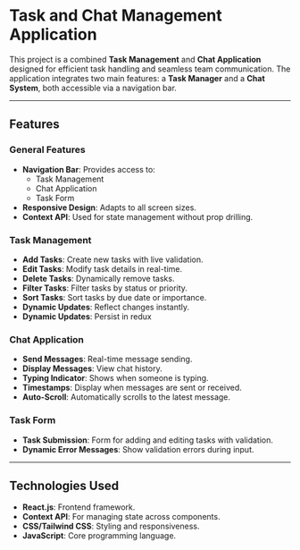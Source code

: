 # Task and Chat Management Application

This project is a combined **Task Management** and **Chat Application** designed for efficient task handling and seamless team communication. The application integrates two main features: a **Task Manager** and a **Chat System**, both accessible via a navigation bar.

---

## Features

### General Features

- **Navigation Bar**: Provides access to:
  - Task Management
  - Chat Application
  - Task Form
- **Responsive Design**: Adapts to all screen sizes.
- **Context API**: Used for state management without prop drilling.

### Task Management

- **Add Tasks**: Create new tasks with live validation.
- **Edit Tasks**: Modify task details in real-time.
- **Delete Tasks**: Dynamically remove tasks.
- **Filter Tasks**: Filter tasks by status or priority.
- **Sort Tasks**: Sort tasks by due date or importance.
- **Dynamic Updates**: Reflect changes instantly.
- **Dynamic Updates**: Persist in redux

### Chat Application

- **Send Messages**: Real-time message sending.
- **Display Messages**: View chat history.
- **Typing Indicator**: Shows when someone is typing.
- **Timestamps**: Display when messages are sent or received.
- **Auto-Scroll**: Automatically scrolls to the latest message.

### Task Form

- **Task Submission**: Form for adding and editing tasks with validation.
- **Dynamic Error Messages**: Show validation errors during input.

---

## Technologies Used

- **React.js**: Frontend framework.
- **Context API**: For managing state across components.
- **CSS/Tailwind CSS**: Styling and responsiveness.
- **JavaScript**: Core programming language.
